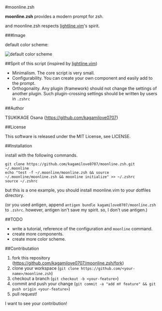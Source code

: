 #moonline.zsh

__moonline.zsh__ provides a modern prompt for zsh.

and moonline.zsh respects [lightline.vim]'s spirit.

###Image

default color scheme:

![default color scheme](https://raw.github.com/wiki/kagamilove0707/moonline.zsh/images/moonline_default.png)

##Sprit of this script (inspired by [lightline.vim])

  * Minimalism. The core script is very small.
  * Configurability. You can create your own component and easily add to the prompt.
  * Orthogonality. Any plugin (framework) should not change the settings of another plugin. Such plugin-crossing settings should be written by users in `.zshrc`

##Author

TSUKIKAGE Osana (<https://github.com/kagamilove0707>)

##License

This software is released under the MIT License, see LICENSE.

##Installation

install with the following commands.

```
git clone https://github.com/kagamilove0707/moonline.zsh.git ~/.moonline
echo "test -f ~/.moonline/moonline.zsh && source ~/.moonline/moonline.zsh && moonline initialize" >> ~/.zshrc
source ~/.zshrc
```

but this is a one example, you should install moonline.vim to your dotfiles directory.

(or you used antigen, append `antigen bundle kagamilove0707/moonline.zsh` to `.zshrc`. however, antigen isn't save my spirit. so, I don't use antigen.)

##TODO

  * write a tutorial, reference of the configuration and `moonline` command.
  * create more components.
  * create more color scheme.

##Contributation

  1. fork this repository (<https://github.com/kagamilove0707/moonline.zsh/fork>)
  2. clone your workspace (`git clone https://github.com/<your-name>/moonline.zsh`)
  3. checkout a branch (`git checkout -b <your-feature>`)
  4. commit and push your change (`git commit -a "add mY feature" && git push origin <your-feature>`)
  5. pull request!

I want to see your contribution!

[lightline.vim]: https://github.com/itchyny/lightline.vim
